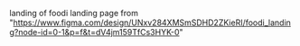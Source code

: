 landing of foodi landing page from "https://www.figma.com/design/UNxv284XMSmSDHD2ZKieRI/foodi_landing?node-id=0-1&p=f&t=dV4jm159TfCs3HYK-0"
